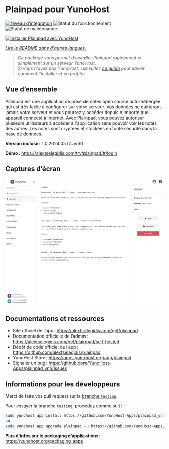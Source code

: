 <!--
Nota bene : ce README est automatiquement généré par <https://github.com/YunoHost/apps/tree/master/tools/readme_generator>
Il NE doit PAS être modifié à la main.
-->

# Plainpad pour YunoHost

[![Niveau d’intégration](https://dash.yunohost.org/integration/plainpad.svg)](https://dash.yunohost.org/appci/app/plainpad) ![Statut du fonctionnement](https://ci-apps.yunohost.org/ci/badges/plainpad.status.svg) ![Statut de maintenance](https://ci-apps.yunohost.org/ci/badges/plainpad.maintain.svg)

[![Installer Plainpad avec YunoHost](https://install-app.yunohost.org/install-with-yunohost.svg)](https://install-app.yunohost.org/?app=plainpad)

*[Lire le README dans d'autres langues.](./ALL_README.md)*

> *Ce package vous permet d’installer Plainpad rapidement et simplement sur un serveur YunoHost.*  
> *Si vous n’avez pas YunoHost, consultez [ce guide](https://yunohost.org/install) pour savoir comment l’installer et en profiter.*

## Vue d’ensemble

Plainpad est une application de prise de notes open source auto-hébergée qui est très facile à configurer sur votre serveur. Vos données ne quitteront jamais votre serveur et vous pourrez y accéder depuis n'importe quel appareil connecté à Internet.
Avec Plainpad, vous pouvez autoriser plusieurs utilisateurs à accéder à l'application sans pouvoir voir les notes des autres. Les notes sont cryptées et stockées en toute sécurité dans la base de données. 

**Version incluse :** 1.0.2024.05.17~ynh1

**Démo :** <https://alextselegidis.com/try/plainpad/#/login>

## Captures d’écran

![Capture d’écran de Plainpad](./doc/screenshots/screenshot.png)

## Documentations et ressources

- Site officiel de l’app : <https://alextselegidis.com/get/plainpad>
- Documentation officielle de l’admin : <https://alextselegidis.com/get/plainpad/self-hosted>
- Dépôt de code officiel de l’app : <https://github.com/alextselegidis/plainpad>
- YunoHost Store : <https://apps.yunohost.org/app/plainpad>
- Signaler un bug : <https://github.com/YunoHost-Apps/plainpad_ynh/issues>

## Informations pour les développeurs

Merci de faire vos pull request sur la [branche `testing`](https://github.com/YunoHost-Apps/plainpad_ynh/tree/testing).

Pour essayer la branche `testing`, procédez comme suit :

```bash
sudo yunohost app install https://github.com/YunoHost-Apps/plainpad_ynh/tree/testing --debug
ou
sudo yunohost app upgrade plainpad -u https://github.com/YunoHost-Apps/plainpad_ynh/tree/testing --debug
```

**Plus d’infos sur le packaging d’applications :** <https://yunohost.org/packaging_apps>
